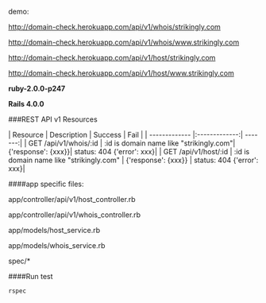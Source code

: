 demo: 

http://domain-check.herokuapp.com/api/v1/whois/strikingly.com

http://domain-check.herokuapp.com/api/v1/whois/www.strikingly.com

http://domain-check.herokuapp.com/api/v1/host/strikingly.com

http://domain-check.herokuapp.com/api/v1/host/www.strikingly.com


**ruby-2.0.0-p247**


**Rails 4.0.0**

###REST API v1 Resources


| Resource       | Description | Success | Fail |
| ------------- |:-------------:| -------:|
| GET /api/v1/whois/:id      | :id is domain name like "strikingly.com"| {'response': {xxx}}| status: 404 {'error': xxx}|
| GET /api/v1/host/:id       | :id is domain name like "strikingly.com" | {'response': {xxx}} | status: 404 {'error': xxx}|



####app specific files:

app/controller/api/v1/host_controller.rb

app/controller/api/v1/whois_controller.rb

app/models/host_service.rb

app/models/whois_service.rb

spec/*

####Run test

`rspec`